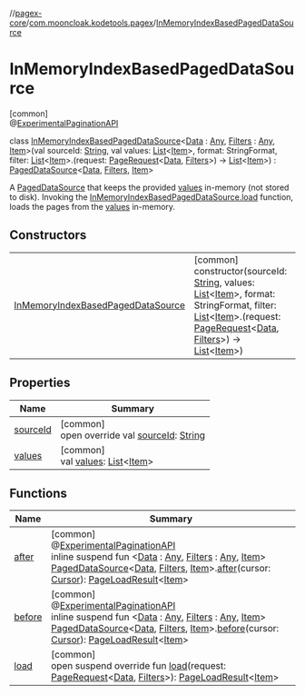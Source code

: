 //[pagex-core](../../../index.md)/[com.mooncloak.kodetools.pagex](../index.md)/[InMemoryIndexBasedPagedDataSource](index.md)

# InMemoryIndexBasedPagedDataSource

[common]\
@[ExperimentalPaginationAPI](../-experimental-pagination-a-p-i/index.md)

class [InMemoryIndexBasedPagedDataSource](index.md)&lt;[Data](index.md) : [Any](https://kotlinlang.org/api/latest/jvm/stdlib/kotlin/-any/index.html), [Filters](index.md) : [Any](https://kotlinlang.org/api/latest/jvm/stdlib/kotlin/-any/index.html), [Item](index.md)&gt;(val sourceId: [String](https://kotlinlang.org/api/latest/jvm/stdlib/kotlin/-string/index.html), val values: [List](https://kotlinlang.org/api/latest/jvm/stdlib/kotlin.collections/-list/index.html)&lt;[Item](index.md)&gt;, format: StringFormat, filter: [List](https://kotlinlang.org/api/latest/jvm/stdlib/kotlin.collections/-list/index.html)&lt;[Item](index.md)&gt;.(request: [PageRequest](../-page-request/index.md)&lt;[Data](index.md), [Filters](index.md)&gt;) -&gt; [List](https://kotlinlang.org/api/latest/jvm/stdlib/kotlin.collections/-list/index.html)&lt;[Item](index.md)&gt;) : [PagedDataSource](../-paged-data-source/index.md)&lt;[Data](index.md), [Filters](index.md), [Item](index.md)&gt; 

A [PagedDataSource](../-paged-data-source/index.md) that keeps the provided [values](values.md) in-memory (not stored to disk). Invoking the [InMemoryIndexBasedPagedDataSource.load](load.md) function, loads the pages from the [values](values.md) in-memory.

## Constructors

| | |
|---|---|
| [InMemoryIndexBasedPagedDataSource](-in-memory-index-based-paged-data-source.md) | [common]<br>constructor(sourceId: [String](https://kotlinlang.org/api/latest/jvm/stdlib/kotlin/-string/index.html), values: [List](https://kotlinlang.org/api/latest/jvm/stdlib/kotlin.collections/-list/index.html)&lt;[Item](index.md)&gt;, format: StringFormat, filter: [List](https://kotlinlang.org/api/latest/jvm/stdlib/kotlin.collections/-list/index.html)&lt;[Item](index.md)&gt;.(request: [PageRequest](../-page-request/index.md)&lt;[Data](index.md), [Filters](index.md)&gt;) -&gt; [List](https://kotlinlang.org/api/latest/jvm/stdlib/kotlin.collections/-list/index.html)&lt;[Item](index.md)&gt;) |

## Properties

| Name | Summary |
|---|---|
| [sourceId](source-id.md) | [common]<br>open override val [sourceId](source-id.md): [String](https://kotlinlang.org/api/latest/jvm/stdlib/kotlin/-string/index.html) |
| [values](values.md) | [common]<br>val [values](values.md): [List](https://kotlinlang.org/api/latest/jvm/stdlib/kotlin.collections/-list/index.html)&lt;[Item](index.md)&gt; |

## Functions

| Name | Summary |
|---|---|
| [after](../after.md) | [common]<br>@[ExperimentalPaginationAPI](../-experimental-pagination-a-p-i/index.md)<br>inline suspend fun &lt;[Data](../after.md) : [Any](https://kotlinlang.org/api/latest/jvm/stdlib/kotlin/-any/index.html), [Filters](../after.md) : [Any](https://kotlinlang.org/api/latest/jvm/stdlib/kotlin/-any/index.html), [Item](../after.md)&gt; [PagedDataSource](../-paged-data-source/index.md)&lt;[Data](../after.md), [Filters](../after.md), [Item](../after.md)&gt;.[after](../after.md)(cursor: [Cursor](../-cursor/index.md)): [PageLoadResult](../-page-load-result/index.md)&lt;[Item](../after.md)&gt; |
| [before](../before.md) | [common]<br>@[ExperimentalPaginationAPI](../-experimental-pagination-a-p-i/index.md)<br>inline suspend fun &lt;[Data](../before.md) : [Any](https://kotlinlang.org/api/latest/jvm/stdlib/kotlin/-any/index.html), [Filters](../before.md) : [Any](https://kotlinlang.org/api/latest/jvm/stdlib/kotlin/-any/index.html), [Item](../before.md)&gt; [PagedDataSource](../-paged-data-source/index.md)&lt;[Data](../before.md), [Filters](../before.md), [Item](../before.md)&gt;.[before](../before.md)(cursor: [Cursor](../-cursor/index.md)): [PageLoadResult](../-page-load-result/index.md)&lt;[Item](../before.md)&gt; |
| [load](load.md) | [common]<br>open suspend override fun [load](load.md)(request: [PageRequest](../-page-request/index.md)&lt;[Data](index.md), [Filters](index.md)&gt;): [PageLoadResult](../-page-load-result/index.md)&lt;[Item](index.md)&gt; |
